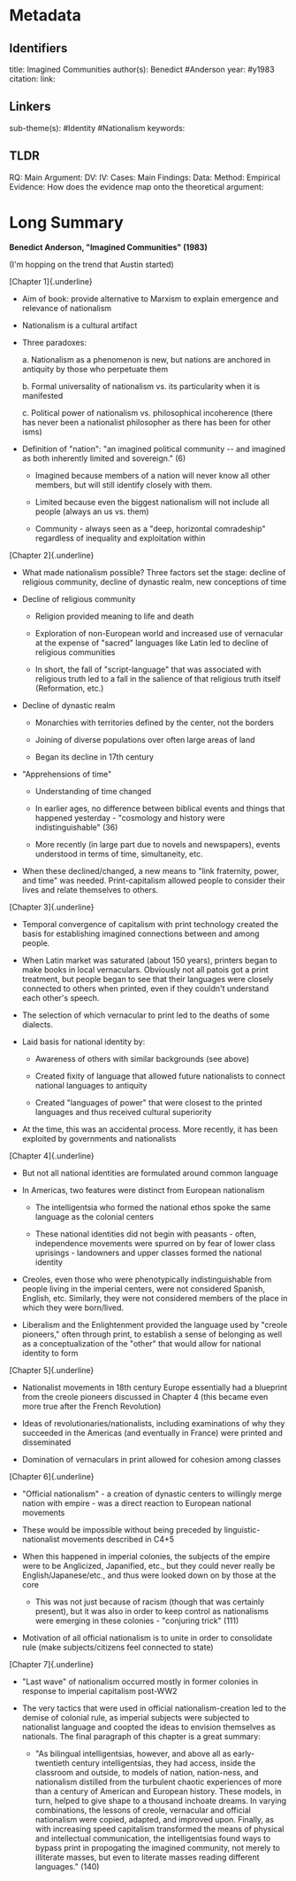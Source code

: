 # Metadata
## Identifiers
title: Imagined Communities
author(s): Benedict #Anderson
year: #y1983
citation:
link:

## Linkers

sub-theme(s): #Identity #Nationalism 
keywords:

## TLDR

RQ:
Main Argument:
DV:
IV:
Cases:
Main Findings:
Data:
Method:
Empirical Evidence: 
How does the evidence map onto the theoretical argument: 

# Long Summary

**Benedict Anderson, "Imagined Communities" (1983)**

(I'm hopping on the trend that Austin started)

[Chapter 1]{.underline}

-   Aim of book: provide alternative to Marxism to explain emergence and
    relevance of nationalism

-   Nationalism is a cultural artifact

<!-- -->

-   Three paradoxes:

    a.  Nationalism as a phenomenon is new, but nations are anchored in
        antiquity by those who perpetuate them

    b.  Formal universality of nationalism vs. its particularity when it
        is manifested

    c.  Political power of nationalism vs. philosophical incoherence
        (there has never been a nationalist philosopher as there has
        been for other isms)

<!-- -->

-   Definition of "nation": "an imagined political community \-- and
    imagined as both inherently limited and sovereign." (6)

    -   Imagined because members of a nation will never know all other
        members, but will still identify closely with them.

    -   Limited because even the biggest nationalism will not include
        all people (always an us vs. them)

    -   Community - always seen as a "deep, horizontal comradeship"
        regardless of inequality and exploitation within

[Chapter 2]{.underline}

-   What made nationalism possible? Three factors set the stage: decline
    of religious community, decline of dynastic realm, new conceptions
    of time

<!-- -->

-   Decline of religious community

    -   Religion provided meaning to life and death

    -   Exploration of non-European world and increased use of
        vernacular at the expense of "sacred" languages like Latin led
        to decline of religious communities

    -   In short, the fall of "script-language" that was associated with
        religious truth led to a fall in the salience of that religious
        truth itself (Reformation, etc.)

<!-- -->

-   Decline of dynastic realm

    -   Monarchies with territories defined by the center, not the
        borders

    -   Joining of diverse populations over often large areas of land

    -   Began its decline in 17th century

<!-- -->

-   "Apprehensions of time"

    -   Understanding of time changed

    -   In earlier ages, no difference between biblical events and
        things that happened yesterday - "cosmology and history were
        indistinguishable" (36)

    -   More recently (in large part due to novels and newspapers),
        events understood in terms of time, simultaneity, etc.

<!-- -->

-   When these declined/changed, a new means to "link fraternity, power,
    and time" was needed. Print-capitalism allowed people to consider
    their lives and relate themselves to others.

[Chapter 3]{.underline}

-   Temporal convergence of capitalism with print technology created the
    basis for establishing imagined connections between and among
    people.

-   When Latin market was saturated (about 150 years), printers began to
    make books in local vernaculars. Obviously not all patois got a
    print treatment, but people began to see that their languages were
    closely connected to others when printed, even if they couldn't
    understand each other's speech.

-   The selection of which vernacular to print led to the deaths of some
    dialects.

-   Laid basis for national identity by:

    -   Awareness of others with similar backgrounds (see above)

    -   Created fixity of language that allowed future nationalists to
        connect national languages to antiquity

    -   Created "languages of power" that were closest to the printed
        languages and thus received cultural superiority

-   At the time, this was an accidental process. More recently, it has
    been exploited by governments and nationalists

[Chapter 4]{.underline}

-   But not all national identities are formulated around common
    language

-   In Americas, two features were distinct from European nationalism

    -   The intelligentsia who formed the national ethos spoke the same
        language as the colonial centers

    -   These national identities did not begin with peasants - often,
        independence movements were spurred on by fear of lower class
        uprisings - landowners and upper classes formed the national
        identity

-   Creoles, even those who were phenotypically indistinguishable from
    people living in the imperial centers, were not considered Spanish,
    English, etc. Similarly, they were not considered members of the
    place in which they were born/lived.

-   Liberalism and the Enlightenment provided the language used by
    "creole pioneers," often through print, to establish a sense of
    belonging as well as a conceptualization of the "other" that would
    allow for national identity to form

[Chapter 5]{.underline}

-   Nationalist movements in 18th century Europe essentially had a
    blueprint from the creole pioneers discussed in Chapter 4 (this
    became even more true after the French Revolution)

-   Ideas of revolutionaries/nationalists, including examinations of why
    they succeeded in the Americas (and eventually in France) were
    printed and disseminated

-   Domination of vernaculars in print allowed for cohesion among
    classes

[Chapter 6]{.underline}

-   "Official nationalism" - a creation of dynastic centers to willingly
    merge nation with empire - was a direct reaction to European
    national movements

-   These would be impossible without being preceded by
    linguistic-nationalist movements described in C4+5

-   When this happened in imperial colonies, the subjects of the empire
    were to be Anglicized, Japanified, etc., but they could never really
    be English/Japanese/etc., and thus were looked down on by those at
    the core

    -   This was not just because of racism (though that was certainly
        present), but it was also in order to keep control as
        nationalisms were emerging in these colonies - "conjuring trick"
        (111)

-   Motivation of all official nationalism is to unite in order to
    consolidate rule (make subjects/citizens feel connected to state)

[Chapter 7]{.underline}

-   "Last wave" of nationalism occurred mostly in former colonies in
    response to imperial capitalism post-WW2

-   The very tactics that were used in official nationalism-creation led
    to the demise of colonial rule, as imperial subjects were subjected
    to nationalist language and coopted the ideas to envision themselves
    as nationals. The final paragraph of this chapter is a great
    summary:

    -   "As bilingual intelligentsias, however, and above all as
        early-twentieth century intelligentsias, they had access, inside
        the classroom and outside, to models of nation, nation-ness, and
        nationalism distilled from the turbulent chaotic experiences of
        more than a century of American and European history. These
        models, in turn, helped to give shape to a thousand inchoate
        dreams. In varying combinations, the lessons of creole,
        vernacular and official nationalism were copied, adapted, and
        improved upon. Finally, as with increasing speed capitalism
        transformed the means of physical and intellectual
        communication, the intelligentsias found ways to bypass print in
        propogating the imagined community, not merely to illiterate
        masses, but even to literate masses reading different
        languages." (140)

